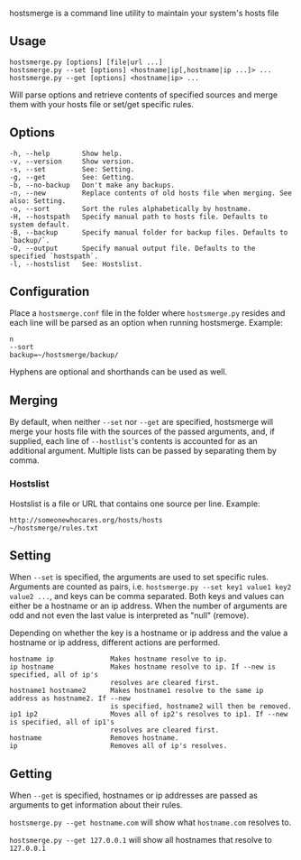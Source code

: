 hostsmerge is a command line utility to maintain your system's hosts file

## Usage
```
hostsmerge.py [options] [file|url ...]
hostsmerge.py --set [options] <hostname|ip[,hostname|ip ...]> ...
hostsmerge.py --get [options] <hostname|ip> ...
```
Will parse options and retrieve contents of specified sources and merge them with your hosts file or set/get specific rules.

## Options
```
-h, --help        Show help.
-v, --version     Show version.
-s, --set         See: Setting.
-g, --get         See: Getting.
-b, --no-backup   Don't make any backups.
-n, --new         Replace contents of old hosts file when merging. See also: Setting.
-o, --sort        Sort the rules alphabetically by hostname.
-H, --hostspath   Specify manual path to hosts file. Defaults to system default.
-B, --backup      Specify manual folder for backup files. Defaults to `backup/`.
-O, --output      Specify manual output file. Defaults to the specified `hostspath`.
-l, --hostslist   See: Hostslist.
```

## Configuration
Place a `hostsmerge.conf` file in the folder where `hostsmerge.py` resides and each line will be parsed as an option when running hostsmerge. Example:
```
n
--sort
backup=~/hostsmerge/backup/
```
Hyphens are optional and shorthands can be used as well.

## Merging
By default, when neither `--set` nor `--get` are specified, hostsmerge will merge your hosts file with the sources of the passed arguments, and, if supplied, each line of `--hostlist`'s contents is accounted for as an additional argument. Multiple lists can be passed by separating them by comma.

### Hostslist
Hostslist is a file or URL that contains one source per line. Example:
```
http://someonewhocares.org/hosts/hosts
~/hostsmerge/rules.txt
```

## Setting
When `--set` is specified, the arguments are used to set specific rules. Arguments are counted as pairs, i.e. `hostsmerge.py --set key1 value1 key2 value2 ...`, and keys can be comma separated. Both keys and values can either be a hostname or an ip address. When the number of arguments are odd and not even the last value is interpreted as "null" (remove).

Depending on whether the key is a hostname or ip address and the value a hostname or ip address, different actions are performed.

```
hostname ip              Makes hostname resolve to ip.
ip hostname              Makes hostname resolve to ip. If --new is specified, all of ip's 
                         resolves are cleared first.
hostname1 hostname2      Makes hostname1 resolve to the same ip address as hostname2. If --new 
                         is specified, hostname2 will then be removed.
ip1 ip2                  Moves all of ip2's resolves to ip1. If --new is specified, all of ip1's 
                         resolves are cleared first.
hostname                 Removes hostname.
ip                       Removes all of ip's resolves.
```

## Getting
When ``--get`` is specified, hostnames or ip addresses are passed as arguments to get information about their rules.

`hostsmerge.py --get hostname.com` will show what `hostname.com` resolves to.

`hostsmerge.py --get 127.0.0.1` will show all hostnames that resolve to `127.0.0.1`
